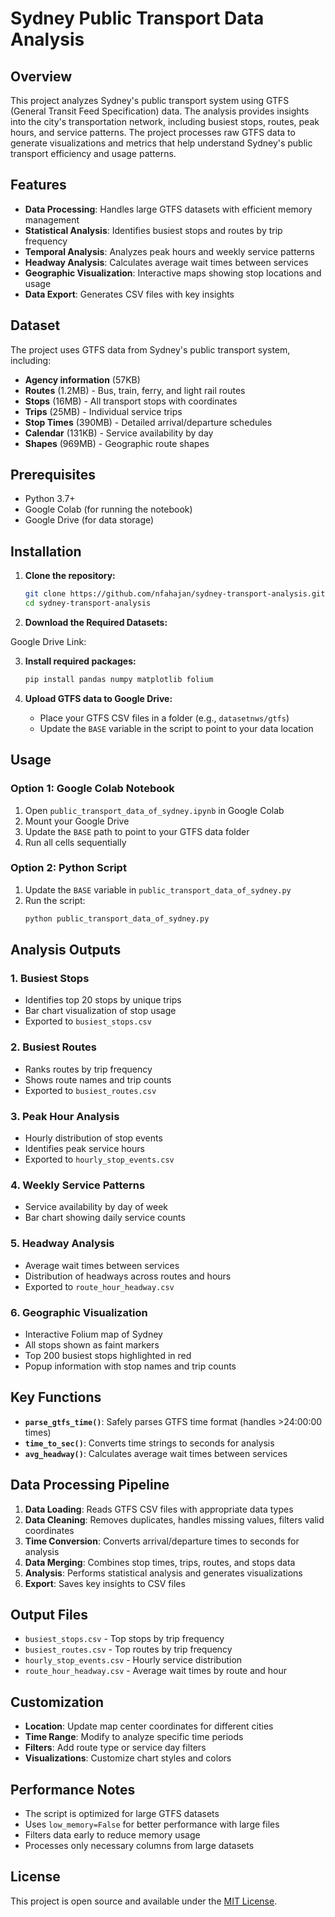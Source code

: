 # Sydney Public Transport Data Analysis

## Overview

This project analyzes Sydney's public transport system using GTFS (General Transit Feed Specification) data. The analysis provides insights into the city's transportation network, including busiest stops, routes, peak hours, and service patterns. The project processes raw GTFS data to generate visualizations and metrics that help understand Sydney's public transport efficiency and usage patterns.

## Features

- **Data Processing**: Handles large GTFS datasets with efficient memory management
- **Statistical Analysis**: Identifies busiest stops and routes by trip frequency
- **Temporal Analysis**: Analyzes peak hours and weekly service patterns
- **Headway Analysis**: Calculates average wait times between services
- **Geographic Visualization**: Interactive maps showing stop locations and usage
- **Data Export**: Generates CSV files with key insights

## Dataset

The project uses GTFS data from Sydney's public transport system, including:

- **Agency information** (57KB)
- **Routes** (1.2MB) - Bus, train, ferry, and light rail routes
- **Stops** (16MB) - All transport stops with coordinates
- **Trips** (25MB) - Individual service trips
- **Stop Times** (390MB) - Detailed arrival/departure schedules
- **Calendar** (131KB) - Service availability by day
- **Shapes** (969MB) - Geographic route shapes

## Prerequisites

- Python 3.7+
- Google Colab (for running the notebook)
- Google Drive (for data storage)

## Installation

1. **Clone the repository:**

   ```bash
   git clone https://github.com/nfahajan/sydney-transport-analysis.git
   cd sydney-transport-analysis
   ```

2. **Download the Required Datasets:**

Google Drive Link:

3. **Install required packages:**

   ```bash
   pip install pandas numpy matplotlib folium
   ```

4. **Upload GTFS data to Google Drive:**
   - Place your GTFS CSV files in a folder (e.g., `datasetnws/gtfs`)
   - Update the `BASE` variable in the script to point to your data location

## Usage

### Option 1: Google Colab Notebook

1. Open `public_transport_data_of_sydney.ipynb` in Google Colab
2. Mount your Google Drive
3. Update the `BASE` path to point to your GTFS data folder
4. Run all cells sequentially

### Option 2: Python Script

1. Update the `BASE` variable in `public_transport_data_of_sydney.py`
2. Run the script:
   ```bash
   python public_transport_data_of_sydney.py
   ```

## Analysis Outputs

### 1. Busiest Stops

- Identifies top 20 stops by unique trips
- Bar chart visualization of stop usage
- Exported to `busiest_stops.csv`

### 2. Busiest Routes

- Ranks routes by trip frequency
- Shows route names and trip counts
- Exported to `busiest_routes.csv`

### 3. Peak Hour Analysis

- Hourly distribution of stop events
- Identifies peak service hours
- Exported to `hourly_stop_events.csv`

### 4. Weekly Service Patterns

- Service availability by day of week
- Bar chart showing daily service counts

### 5. Headway Analysis

- Average wait times between services
- Distribution of headways across routes and hours
- Exported to `route_hour_headway.csv`

### 6. Geographic Visualization

- Interactive Folium map of Sydney
- All stops shown as faint markers
- Top 200 busiest stops highlighted in red
- Popup information with stop names and trip counts

## Key Functions

- **`parse_gtfs_time()`**: Safely parses GTFS time format (handles >24:00:00 times)
- **`time_to_sec()`**: Converts time strings to seconds for analysis
- **`avg_headway()`**: Calculates average wait times between services

## Data Processing Pipeline

1. **Data Loading**: Reads GTFS CSV files with appropriate data types
2. **Data Cleaning**: Removes duplicates, handles missing values, filters valid coordinates
3. **Time Conversion**: Converts arrival/departure times to seconds for analysis
4. **Data Merging**: Combines stop times, trips, routes, and stops data
5. **Analysis**: Performs statistical analysis and generates visualizations
6. **Export**: Saves key insights to CSV files

## Output Files

- `busiest_stops.csv` - Top stops by trip frequency
- `busiest_routes.csv` - Top routes by trip frequency
- `hourly_stop_events.csv` - Hourly service distribution
- `route_hour_headway.csv` - Average wait times by route and hour

## Customization

- **Location**: Update map center coordinates for different cities
- **Time Range**: Modify to analyze specific time periods
- **Filters**: Add route type or service day filters
- **Visualizations**: Customize chart styles and colors

## Performance Notes

- The script is optimized for large GTFS datasets
- Uses `low_memory=False` for better performance with large files
- Filters data early to reduce memory usage
- Processes only necessary columns from large datasets

## License

This project is open source and available under the [MIT License](LICENSE).
